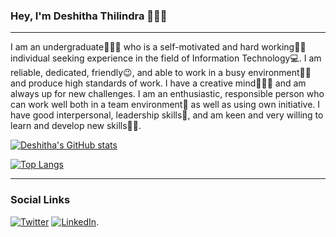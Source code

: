 ### Hey, I'm Deshitha Thilindra 👨🏻‍💻
<hr>

I am an undergraduate👨🏻‍🎓 who is a self-motivated and hard working🧗🏻 individual seeking experience in the field of Information Technology💻. I am reliable, dedicated, friendly😉, and able to work in a busy environment🙇🏻 and produce high standards of work. I have a creative mind👨🏻‍🎨 and am always up for new challenges. I am an enthusiastic, responsible person who can work well both in a team environment🤪 as well as using own initiative. I have good interpersonal, leadership skills🤗, and am keen and very willing to learn and develop new skills🕵🏻.

[![Deshitha's GitHub stats](https://github-readme-stats.vercel.app/api?username=ddthilindra)](https://github.com/anuraghazra/github-readme-stats)


[![Top Langs](https://github-readme-stats.vercel.app/api/top-langs/?username=ddthilindra&layout=compact)](https://github.com/anuraghazra/github-readme-stats)

<hr>


### Social Links 
 [![Twitter][1.2]][1] [![LinkedIn][2.2]][2].



[1.2]: http://i.imgur.com/wWzX9uB.png (twitter icon without padding)
[2.2]: https://raw.githubusercontent.com/MartinHeinz/MartinHeinz/master/linkedin-3-16.png (LinkedIn icon without padding)



[1]: https://twitter.com/ddthilindra
[2]: https://www.linkedin.com/in/deshitha-thilindra-4b70941b9/
